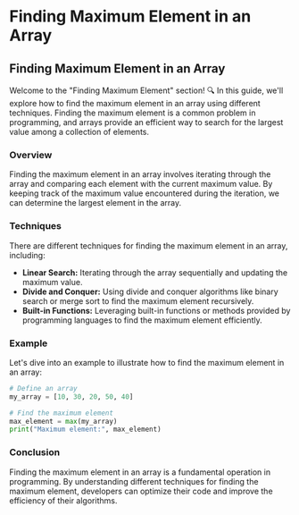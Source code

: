 # Finding Maximum Element in an Array

## Finding Maximum Element in an Array

Welcome to the "Finding Maximum Element" section! 🔍 In this guide, we'll explore how to find the maximum element in an array using different techniques. Finding the maximum element is a common problem in programming, and arrays provide an efficient way to search for the largest value among a collection of elements.

### Overview

Finding the maximum element in an array involves iterating through the array and comparing each element with the current maximum value. By keeping track of the maximum value encountered during the iteration, we can determine the largest element in the array.

### Techniques

There are different techniques for finding the maximum element in an array, including:

* **Linear Search:** Iterating through the array sequentially and updating the maximum value.
* **Divide and Conquer:** Using divide and conquer algorithms like binary search or merge sort to find the maximum element recursively.
* **Built-in Functions:** Leveraging built-in functions or methods provided by programming languages to find the maximum element efficiently.

### Example

Let's dive into an example to illustrate how to find the maximum element in an array:

```python
# Define an array
my_array = [10, 30, 20, 50, 40]

# Find the maximum element
max_element = max(my_array)
print("Maximum element:", max_element)
```

### Conclusion

Finding the maximum element in an array is a fundamental operation in programming. By understanding different techniques for finding the maximum element, developers can optimize their code and improve the efficiency of their algorithms.
